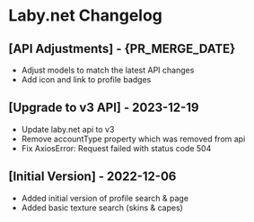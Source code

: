 # Laby.net Changelog

## [API Adjustments] - {PR_MERGE_DATE}
- Adjust models to match the latest API changes
- Add icon and link to profile badges

## [Upgrade to v3 API] - 2023-12-19

- Update laby.net api to v3
- Remove accountType property which was removed from api
- Fix AxiosError: Request failed with status code 504

## [Initial Version] - 2022-12-06

- Added initial version of profile search & page
- Added basic texture search (skins & capes)
